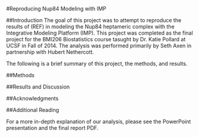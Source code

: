 #Reproducing Nup84 Modeling with IMP

##Introduction
The goal of this project was to attempt to reproduce the results of (REF) in modeling the Nup84 heptameric complex with the Integrative Modeling Platform (IMP). This project was completed as the final project for the BMI206 Biostatistics course tasught by Dr. Katie Pollard at UCSF in Fall of 2014. The analysis was performed primarily by Seth Axen in partnership with Hubert Nethercott.

The following is a brief summary of this project, the methods, and results.

##Methods


##Results and Discussion


##Acknowledgments


##Additional Reading

For a more in-depth explanation of our analysis, please see the PowerPoint presentation and the final report PDF.
